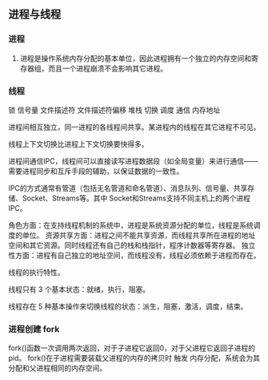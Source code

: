 ## 进程与线程

### 进程
1. 进程是操作系统内存分配的基本单位，因此进程拥有一个独立的内存空间和寄存器组，而且一个进程崩溃不会影响其它进程。



### 线程



锁 信号量 文件描述符 文件描述符偏移 堆栈  切换  调度 通信  内存地址

进程间相互独立，同一进程的各线程间共享。某进程内的线程在其它进程不可见。

线程上下文切换比进程上下文切换要快得多。

进程间通信IPC，线程间可以直接读写进程数据段（如全局变量）来进行通信——需要进程同步和互斥手段的辅助，以保证数据的一致性。

IPC的方式通常有管道（包括无名管道和命名管道）、消息队列、信号量、共享存储、Socket、Streams等。其中 Socket和Streams支持不同主机上的两个进程IPC。

角色方面：在支持线程机制的系统中，进程是系统资源分配的单位，线程是系统调度的单位。
资源共享方面：进程之间不能共享资源，而线程共享所在进程的地址空间和其它资源。同时线程还有自己的栈和栈指针，程序计数器等寄存器。
独立性方面：进程有自己独立的地址空间，而线程没有，线程必须依赖于进程而存在。

线程的执行特性。

线程只有 3 个基本状态：就绪，执行，阻塞。

线程存在 5 种基本操作来切换线程的状态：派生，阻塞，激活，调度，结束。



### 进程创建 fork

fork()函数一次调用两次返回，对于子进程它返回0，对于父进程它返回子进程的pid。
fork()在子进程需要装载父进程的内存的拷贝时 触发 内存分配，系统会为其分配和父进程相同的内存空间。




